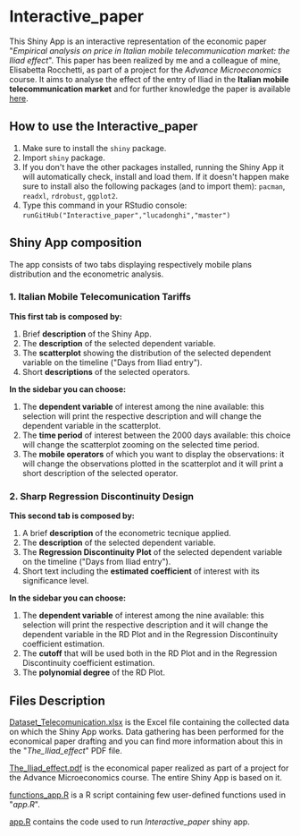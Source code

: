 # Interactive_paper
This Shiny App is an interactive representation of the economic paper "*Empirical analysis on price in Italian mobile telecommunication market: the Iliad effect*". 
This paper has been realized by me and a colleague of mine, Elisabetta Rocchetti, as part of a project for the *Advance Microeconomics* course. 
It aims to analyse the effect of the entry of Iliad in the **Italian mobile telecommunication market** and for further knowledge the paper is available [here](https://drive.google.com/file/d/1IrFap4ghJhrOmIcOGX_kO4WO_Zvi2Yl6/view?usp=sharing).

## How to use the Interactive_paper
1. Make sure to install the `shiny` package.
2. Import `shiny` package.
3. If you don't have the other packages installed, running the Shiny App it will automatically check, install and load them. If it doesn't happen make sure to install also the following packages (and to import them): `pacman`, `readxl`, `rdrobust`, `ggplot2`.
4. Type this command in your RStudio console: `runGitHub("Interactive_paper","lucadonghi","master")`

## Shiny App composition
The app consists of two tabs displaying respectively mobile plans distribution and the econometric analysis.
### 1. Italian Mobile Telecomunication Tariffs
**This first tab is composed by:**
1. Brief **description** of the Shiny App.
2. The **description** of the selected dependent variable.
3. The **scatterplot** showing the distribution of the selected dependent variable on the timeline ("Days from Iliad entry").
4. Short **descriptions** of the selected operators.

**In the sidebar you can choose:**
1. The **dependent variable** of interest among the nine available: this selection will print the respective description and will change the dependent variable in the scatterplot.
2. The **time period** of interest between the 2000 days available: this choice will change the scatterplot zooming on the selected time period.
3. The **mobile operators** of which you want to display the observations: it will change the observations plotted in the scatterplot and it will print a short description of the selected operator.
### 2. Sharp Regression Discontinuity Design
**This second tab is composed by:**
1. A brief **description** of the econometric tecnique applied.
2. The **description** of the selected dependent variable.
3. The **Regression Discontinuity Plot** of the selected dependent variable on the timeline ("Days from Iliad entry").
4. Short text including the **estimated coefficient** of interest with its significance level.

**In the sidebar you can choose:**
1. The **dependent variable** of interest among the nine available: this selection will print the respective description and it will change the dependent variable in the RD Plot and in the Regression Discontinuity coefficient estimation.
2. The **cutoff** that will be used both in the RD Plot and in the Regression Discontinuity coefficient estimation.
3. The **polynomial degree** of the RD Plot.

## Files Description
[Dataset_Telecomunication.xlsx](https://github.com/lucadonghi/Interactive_paper/blob/master/Dataset_Telecomunication.xlsx) is the Excel file containing the collected data on which the Shiny App works. Data gathering has been performed for the economical paper drafting and you can find more information about this in the "*The_Iliad_effect*" PDF file.

[The_Iliad_effect.pdf](https://github.com/lucadonghi/Interactive_paper/blob/master/The_Iliad_effect.pdf) is the economical paper realized as part of a project for the Advance Microeconomics course. The entire Shiny App is based on it.

[functions_app.R](https://github.com/lucadonghi/Interactive_paper/blob/master/functions_app.R) is a R script containing few user-defined functions used in "*app.R*".

[app.R](https://github.com/lucadonghi/Interactive_paper/blob/master/app.R) contains the code used to run *Interactive_paper* shiny app.

